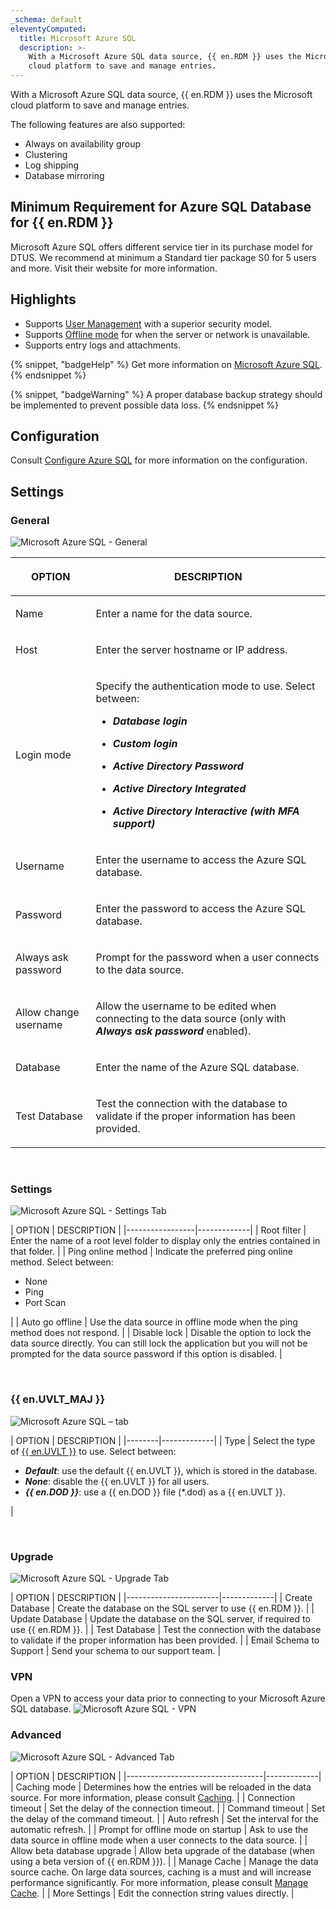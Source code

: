 ```yaml
---
_schema: default
eleventyComputed:
  title: Microsoft Azure SQL
  description: >-
    With a Microsoft Azure SQL data source, {{ en.RDM }} uses the Microsoft
    cloud platform to save and manage entries.
---
```

With a Microsoft Azure SQL data source, {{ en.RDM }} uses the Microsoft cloud platform to save and manage entries.

The following features are also supported:

* Always on availability group
* Clustering
* Log shipping
* Database mirroring

## Minimum Requirement for Azure SQL Database for {{ en.RDM }}

Microsoft Azure SQL offers different service tier in its purchase model for DTUS. We recommend at minimum a Standard tier package S0 for 5 users and more. Visit their website for more information.

## Highlights

* Supports [User Management](/rdm/windows/commands/administration/management/user-management/) with a superior security model.
* Supports [Offline mode](/rdm/windows/data-sources/offline-mode/) for when the server or network is unavailable.
* Supports entry logs and attachments.

{% snippet, "badgeHelp" %}
Get more information on [Microsoft Azure SQL](https://azure.microsoft.com/en-us/services/sql-database/).
{% endsnippet %}

{% snippet, "badgeWarning" %}
A proper database backup strategy should be implemented to prevent possible data loss.
{% endsnippet %}

## Configuration

Consult [Configure Azure SQL](/rdm/windows/data-sources/data-sources-types/advanced-data-sources/microsoft-azure-sql/configure/) for more information on the configuration.

## Settings

### General

![Microsoft Azure SQL - General](https://cdnweb.devolutions.net/docs/RDMW6087_2024_2.png)

<table><thead><tr><th><p><strong>OPTION</strong></p></th><th><p><strong>DESCRIPTION</strong></p></th></tr></thead><tbody><tr><td><p>Name</p></td><td><p>Enter a name for the data source.</p></td></tr><tr><td><p>Host</p></td><td><p>Enter the server hostname or IP address.</p></td></tr><tr><td><p>Login mode</p></td><td><p>Specify the authentication mode to use. Select between:</p><ul><li><p><em><strong>Database login</strong></em></p></li><li><p><em><strong>Custom login</strong></em></p></li><li><p><em><strong>Active Directory Password</strong></em></p></li><li><p><em><strong>Active Directory Integrated</strong></em></p></li><li><p><em><strong>Active Directory Interactive (with MFA support)</strong></em></p></li></ul></td></tr><tr><td><p>Username</p></td><td><p>Enter the username to access the Azure SQL database.</p></td></tr><tr><td><p>Password</p></td><td><p>Enter the password to access the Azure SQL database.</p></td></tr><tr><td><p>Always ask password</p></td><td><p>Prompt for the password when a user connects to the data source.</p></td></tr><tr><td><p>Allow change username</p></td><td><p>Allow the username to be edited when connecting to the data source (only with <em><strong>Always ask password</strong></em> enabled).</p></td></tr><tr><td><p>Database</p></td><td><p>Enter the name of the Azure SQL database.</p></td></tr><tr><td><p>Test Database</p></td><td><p>Test the connection with the database to validate if the proper information has been provided.</p></td></tr></tbody></table>

&nbsp;

### Settings

![Microsoft Azure SQL - Settings Tab](https://cdnweb.devolutions.net/docs/docs_en_rdm_windows_clip11363.png)

\| OPTION          \| DESCRIPTION \| \|-----------------\|-------------\| \| Root filter     \| Enter the name of a root level folder to display only the entries contained in that folder.               \| \| Ping online method \| Indicate the preferred ping online method. Select between:

* None
* Ping
* Port Scan

\| \| Auto go offline \| Use the data source in offline mode when the ping method does not respond.                                \| \| Disable lock    \| Disable the option to lock the data source directly. You can still lock the application but you will not be prompted for the data source password if this option is disabled.                                                                                                           \|

&nbsp;

### {{ en.UVLT_MAJ }}

![Microsoft Azure SQL –  tab](https://cdnweb.devolutions.net/docs/docs_en_rdm_windows_clip3416.png)

\| OPTION \| DESCRIPTION \| \|--------\|-------------\| \| Type   \| Select the type of [{{ en.UVLT }}](/rdm/windows/data-sources/data-sources-types/advanced-data-sources/user-vault/) to use. Select between:

* ***Default***: use the default {{ en.UVLT }}, which is stored in the database.
* ***None***: disable the {{ en.UVLT }} for all users.
* ***{{ en.DOD }}***: use a {{ en.DOD }} file (\*.dod) as a {{ en.UVLT }}.

\|

&nbsp;

### Upgrade

![Microsoft Azure SQL - Upgrade Tab](https://cdnweb.devolutions.net/docs/docs_en_rdm_windows_clip10377.png)

\| OPTION                \| DESCRIPTION \| \|-----------------------\|-------------\| \| Create Database       \| Create the database on the SQL server to use {{ en.RDM }}.                                     \| \| Update Database       \| Update the database on the SQL server, if required to use {{ en.RDM }}.                        \| \| Test Database         \| Test the connection with the database to validate if the proper information has been provided. \| \| Email Schema to Support \| Send your schema to our support team.                                                        \|

### VPN

Open a VPN to access your data prior to connecting to your Microsoft Azure SQL database. ![Microsoft Azure SQL - VPN](https://cdnweb.devolutions.net/docs/docs_en_rdm_windows_RDMWin2253.png)

### Advanced

![Microsoft Azure SQL - Advanced Tab](https://cdnweb.devolutions.net/docs/docs_en_rdm_windows_clip10370.png)

\| OPTION                           \| DESCRIPTION \| \|----------------------------------\|-------------\| \| Caching mode                     \| Determines how the entries will be reloaded in the data source. For more information, please consult [Caching](/rdm/windows/data-sources/caching/). \| \| Connection timeout               \| Set the delay of the connection timeout.                                              \| \| Command timeout                  \| Set the delay of the command timeout.                                                 \| \| Auto refresh                     \| Set the interval for the automatic refresh.                                           \| \| Prompt for offline mode on startup \| Ask to use the data source in offline mode when a user connects to the data source. \| \| Allow beta database upgrade      \| Allow beta upgrade of the database (when using a beta version of {{ en.RDM }}).       \| \| Manage Cache                     \| Manage the data source cache. On large data sources, caching is a must and will increase performance significantly. For more information, please consult [Manage Cache](/rdm/windows/data-sources/manage-cache/).                                                    \| \| More Settings                    \| Edit the connection string values directly.                                           \|